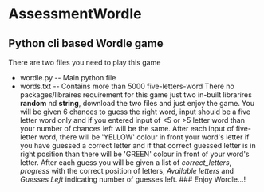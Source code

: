 # AssessmentWordle
## Python cli based Wordle game
There are two files you need to play this game
- wordle.py  -- Main python file 
- words.txt  -- Contains more than 5000 five-letters-word 
There no packages/libraires requirement for this game just two in-built librarires **random** nd **string**, download the two files and just enjoy the game.
You will be given 6 chances to guess the right word, input should be a five letter word only and if you entered input of <5 or >5 letter word than your number of chances left will be the same.
After each input of five-letter word, there will be 'YELLOW' colour in front your word's letter if you have guessed a correct letter and if that correct guessed letter is in right position than there will be 'GREEN' colour in front of your word's letter.
After each guess you will be given a list of *correct_letters*, *progress* with the correct position of letters, *Available letters* and *Guesses Left* indicating number of guesses left.
                                                                  ### Enjoy Wordle...!

